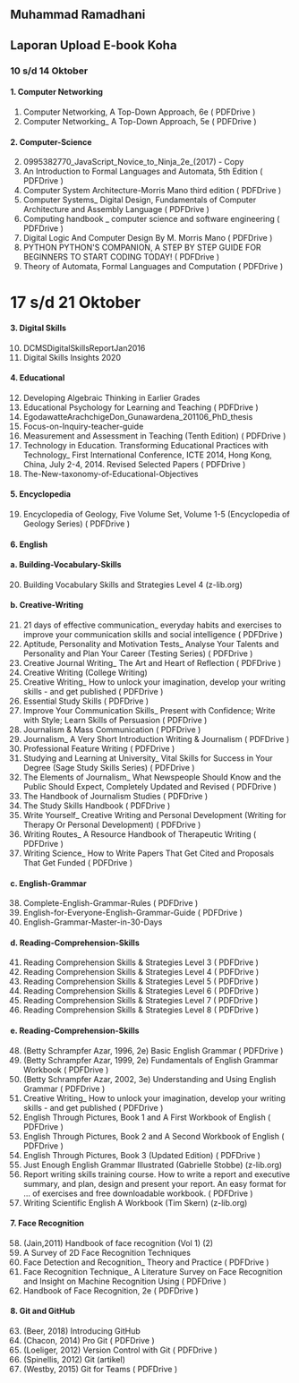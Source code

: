 ## Muhammad Ramadhani
## Laporan Upload E-book Koha

### 10 s/d 14 Oktober

#### 1. Computer Networking

1. Computer Networking, A Top-Down Approach, 6e ( PDFDrive )
2. Computer Networking_ A Top-Down Approach, 5e ( PDFDrive )

#### 2. Computer-Science
2. 0995382770_JavaScript_Novice_to_Ninja_2e_(2017) - Copy
3. An Introduction to Formal Languages and Automata, 5th Edition ( PDFDrive )
4. Computer System Architecture-Morris Mano third edition ( PDFDrive )
5. Computer Systems_ Digital Design, Fundamentals of Computer Architecture and Assembly Language ( PDFDrive )
6. Computing handbook _ computer science and software engineering ( PDFDrive )
7. Digital Logic And Computer Design By M. Morris Mano ( PDFDrive )
8. PYTHON  PYTHON'S COMPANION, A STEP BY STEP GUIDE FOR BEGINNERS TO START CODING TODAY! ( PDFDrive )
9. Theory of Automata, Formal Languages and Computation ( PDFDrive )

# 17 s/d 21 Oktober

#### 3. Digital Skills
10. DCMSDigitalSkillsReportJan2016
11. Digital Skills Insights 2020

#### 4. Educational
12. Developing Algebraic Thinking in Earlier Grades
13. Educational Psychology for Learning and Teaching ( PDFDrive )
14. EgodawatteArachchigeDon_Gunawardena_201106_PhD_thesis
15. Focus-on-Inquiry-teacher-guide
16. Measurement and Assessment in Teaching (Tenth Edition)   ( PDFDrive )
17. Technology in Education. Transforming Educational Practices with Technology_ First International Conference, ICTE 2014, Hong Kong, China, July 2-4, 2014. Revised Selected Papers ( PDFDrive )
18. The-New-taxonomy-of-Educational-Objectives

#### 5. Encyclopedia

19. Encyclopedia of Geology, Five Volume Set, Volume 1-5 (Encyclopedia of Geology Series) ( PDFDrive )

#### 6. English

#### a. Building-Vocabulary-Skills

20. Building Vocabulary Skills and Strategies Level 4 (z-lib.org)

#### b. Creative-Writing

21. 21 days of effective communication_ everyday habits and exercises to improve your communication skills and social intelligence ( PDFDrive )
22. Aptitude, Personality and Motivation Tests_ Analyse Your Talents and Personality and Plan Your Career (Testing Series) ( PDFDrive )
23. Creative Journal Writing_ The Art and Heart of Reflection ( PDFDrive )
24. Creative Writing (College Writing)
25. Creative Writing_ How to unlock your imagination, develop your writing skills - and get published ( PDFDrive )
26. Essential Study Skills   ( PDFDrive )
27. Improve Your Communication Skills_ Present with Confidence; Write with Style; Learn Skills of Persuasion ( PDFDrive )
28. Journalism & Mass Communication ( PDFDrive )
29. Journalism_ A Very Short Introduction  Writing & Journalism ( PDFDrive )
30. Professional Feature Writing ( PDFDrive )
31. Studying and Learning at University_ Vital Skills for Success in Your Degree (Sage Study Skills Series) ( PDFDrive )
32. The Elements of Journalism_ What Newspeople Should Know and the Public Should Expect, Completely Updated and Revised ( PDFDrive )
33. The Handbook of Journalism Studies ( PDFDrive )
34. The Study Skills Handbook ( PDFDrive )
35. Write Yourself_ Creative Writing and Personal Development (Writing for Therapy Or Personal Development)   ( PDFDrive )
36. Writing Routes_ A Resource Handbook of Therapeutic Writing   ( PDFDrive )
37. Writing Science_ How to Write Papers That Get Cited and Proposals That Get Funded ( PDFDrive )

#### c. English-Grammar

38. Complete-English-Grammar-Rules ( PDFDrive )
39. English-for-Everyone-English-Grammar-Guide ( PDFDrive )
40. English-Grammar-Master-in-30-Days

#### d. Reading-Comprehension-Skills
41. Reading Comprehension Skills & Strategies Level 3 ( PDFDrive )
42. Reading Comprehension Skills & Strategies Level 4 ( PDFDrive )
43. Reading Comprehension Skills & Strategies Level 5 ( PDFDrive )
45. Reading Comprehension Skills & Strategies Level 6 ( PDFDrive )
46. Reading Comprehension Skills & Strategies Level 7 ( PDFDrive )
47. Reading Comprehension Skills & Strategies Level 8 ( PDFDrive )

#### e. Reading-Comprehension-Skills

48. (Betty Schrampfer Azar, 1996, 2e) Basic English Grammar ( PDFDrive )
49. (Betty Schrampfer Azar, 1999, 2e) Fundamentals of English Grammar Workbook ( PDFDrive )
50. (Betty Schrampfer Azar, 2002, 3e) Understanding and Using English Grammar ( PDFDrive )
51. Creative Writing_ How to unlock your imagination, develop your writing skills - and get published ( PDFDrive )
52. English Through Pictures, Book 1 and A First Workbook of English ( PDFDrive )
53. English Through Pictures, Book 2 and A Second Workbook of English ( PDFDrive )
54. English Through Pictures, Book 3 (Updated Edition) ( PDFDrive )
55. Just Enough English Grammar Illustrated (Gabrielle Stobbe) (z-lib.org)
56. Report writing skills training course. How to write a report and executive summary, and plan, design and present your report. An easy format for ... of exercises and free downloadable workbook. ( PDFDrive )
57. Writing Scientific English A Workbook (Tim Skern) (z-lib.org)

#### 7. Face Recognition

58. (Jain,2011) Handbook of face recognition (Vol 1) (2)
59. A Survey of 2D Face Recognition Techniques
60. Face Detection and Recognition_ Theory and Practice ( PDFDrive )
61. Face Recognition Technique_ A Literature Survey on Face Recognition and Insight on Machine Recognition Using ( PDFDrive )
62. Handbook of Face Recognition, 2e ( PDFDrive )

#### 8. Git and GitHub

63. (Beer, 2018) Introducing GitHub
64. (Chacon, 2014) Pro Git ( PDFDrive )
65. (Loeliger, 2012) Version Control with Git ( PDFDrive )
66. (Spinellis, 2012) Git (artikel)
67. (Westby, 2015) Git for Teams ( PDFDrive )
